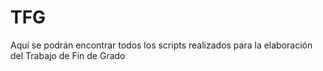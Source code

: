 # TFG
Aquí se podrán encontrar todos los scripts realizados para la elaboración del Trabajo de Fin de Grado
